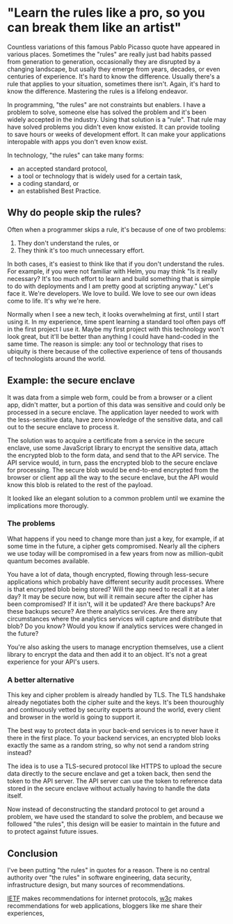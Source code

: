 # "Learn the rules like a pro, so you can break them like an artist"

Countless variations of this famous Pablo Picasso quote have appeared in various places. Sometimes the "rules" are really just bad habits passed from generation to generation, occasionally they are disrupted by a changing landscape, but usally they emerge from years, decades, or even centuries of experience. It's hard to know the difference. Usually there's a rule that applies to your situation, sometimes there isn't. Again, it's hard to know the difference. Mastering the rules is a lifelong endeavor.

In programming, "the rules" are not constraints but enablers. I have a problem to solve, someone else has solved the problem and it's been widely accepted in the industry. Using that solution is a "rule". That rule may have solved problems you didn't even know existed. It can provide tooling to save hours or weeks of development effort. It can make your applications interopable with apps you don't even know exist.

In technology, "the rules" can take many forms:

* an accepted standard protocol,
* a tool or technology that is widely used for a certain task,
* a coding standard, or
* an established Best Practice.

## Why do people skip the rules?

Often when a programmer skips a rule, it's because of one of two problems:

1. They don't understand the rules, or
2. They think it's too much unnecessary effort.

In both cases, it's easiest to think like that if you don't understand the rules. For example, if you were not familiar with Helm, you may think "Is it really necessary? It's too much effort to learn and build something that is simple to do with deployments and I am pretty good at scripting anyway." Let's face it. We're developers. We love to build. We love to see our own ideas come to life. It's why we're here.

Normally when I see a new tech, it looks overwhelming at first, until I start using it. In my experience, time spent learning a standard tool often pays off in the first project I use it. Maybe my first project with this technology won't look great, but it'll be better than anything I could have hand-coded in the same time. The reason is simple: any tool or technology that rises to ubiquity is there because of the collective experience of tens of thousands of technologists around the world.

## Example: the secure enclave

It was data from a simple web form, could be from a browser or a client app, didn't matter, but a portion of this data was sensitive and could only be processed in a secure enclave. The application layer needed to work with the less-sensitive data, have zero knowledge of the sensitive data, and call out to the secure enclave to process it.

The solution was to acquire a certificate from a service in the secure enclave, use some JavaScript library to encrypt the sensitive data, attach the encrypted blob to the form data, and send that to the API service. The API service would, in turn, pass the encrypted blob to the secure enclave for processing. The secure blob would be end-to-end encrypted from the browser or client app all the way to the secure enclave, but the API would know this blob is related to the rest of the payload.

It looked like an elegant solution to a common problem until we examine the implications more thorougly.

### The problems

What happens if you need to change more than just a key, for example, if at some time in the future, a cipher gets compromised. Nearly all the ciphers we use today will be compromised in a few years from now as million-qubit quantum becomes available.

You have a lot of data, though encrypted, flowing through less-secure applications which probably have different security audit processes. Where is that encrypted blob being stored? Will the app need to recall it at a later day? It may be secure now, but will it remain secure after the cipher has been compromised? If it isn't, will it be updated? Are there backups? Are these backups secure? Are there analytics services. Are there any circumstances where the analytics services will capture and distribute that blob? Do you know? Would you know if analytics services were changed in the future?

You're also asking the users to manage encryption themselves, use a client library to encrypt the data and then add it to an object. It's not a great experience for your API's users.

### A better alternative

This key and cipher problem is already handled by TLS. The TLS handshake already negotiates both the cipher suite and the keys. It's been thouroughly and continuously vetted by security experts around the world, every client and browser in the world is going to support it.

The best way to protect data in your back-end services is to never have it there in the first place. To your backend services, an encrypted blob looks exactly the same as a random string, so why not send a random string instead?

The idea is to use a TLS-secured protocol like HTTPS to upload the secure data directly to the secure enclave and get a token back, then send the token to the API server. The API server can use the token to reference data stored in the secure enclave without actually having to handle the data itself.

Now instead of deconstructing the standard protocol to get around a problem, we have used the standard to solve the problem, and because we followed "the rules", this design will be easier to maintain in the future and to protect against future issues.




## Conclusion

I've been putting "the rules" in quotes for a reason. There is no central authority over "the rules" in software engineering, data security, infrastructure design, but many sources of recommendations.

[IETF](https://www.ietf.org) makes recommendations for internet protocols, [w3c](https://www.w3.org) makes recommendations for web applications, bloggers like me share their experiences, 

